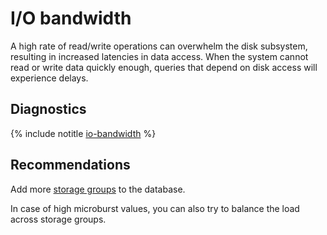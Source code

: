 # I/O bandwidth

A high rate of read/write operations can overwhelm the disk subsystem, resulting in increased latencies in data access. When the system cannot read or write data quickly enough, queries that depend on disk access will experience delays.

## Diagnostics

<!-- The include is added to allow partial overrides in overlays  -->
{% include notitle [io-bandwidth](./_includes/io-bandwidth.md) %}

## Recommendations

Add more [storage groups](../../../../concepts/glossary.md#storage-group) to the database.

In case of high microburst values, you can also try to balance the load across storage groups.

